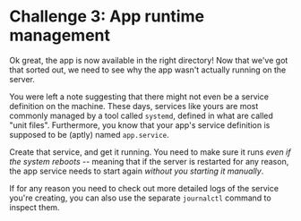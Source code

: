 Challenge 3: App runtime management
===================================

Ok great, the app is now available in the right directory! Now that we've got
that sorted out, we need to see why the app wasn't actually running on the
server.

You were left a note suggesting that there might not even be a service
definition on the machine. These days, services like yours are most commonly
managed by a tool called `systemd`, defined in what are called "unit files".
Furthermore, you know that your app's service definition is supposed to be
(aptly) named `app.service`.

Create that service, and get it running. You need to make sure it runs *even if
the system reboots* -- meaning that if the server is restarted for any reason,
the app service needs to start again *without you starting it manually*.

If for any reason you need to check out more detailed logs of the service you're
creating, you can also use the separate `journalctl` command to inspect them.
